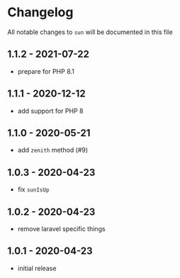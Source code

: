 # Changelog

All notable changes to `sun` will be documented in this file

## 1.1.2 - 2021-07-22

- prepare for PHP 8.1

## 1.1.1 - 2020-12-12

- add support for PHP 8

## 1.1.0 - 2020-05-21

- add `zenith` method (#9)

## 1.0.3 - 2020-04-23

- fix `sunIsUp`

## 1.0.2 - 2020-04-23

- remove laravel specific things

## 1.0.1 - 2020-04-23

- initial release
